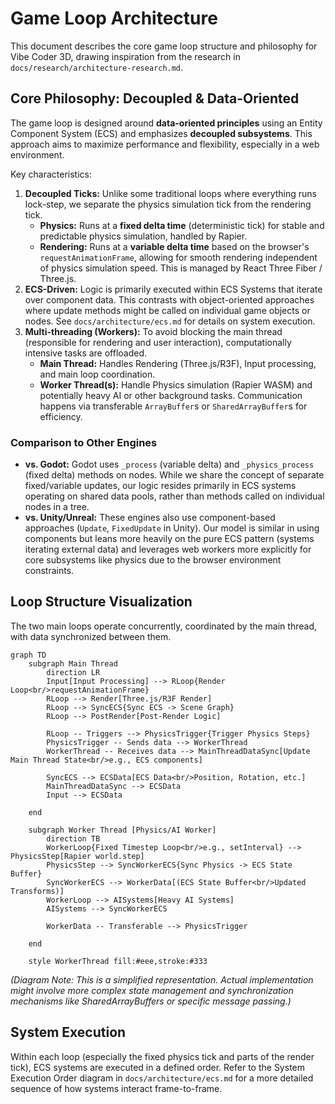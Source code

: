 # Game Loop Architecture

This document describes the core game loop structure and philosophy for Vibe Coder 3D, drawing inspiration from the research in `docs/research/architecture-research.md`.

## Core Philosophy: Decoupled & Data-Oriented

The game loop is designed around **data-oriented principles** using an Entity Component System (ECS) and emphasizes **decoupled subsystems**. This approach aims to maximize performance and flexibility, especially in a web environment.

Key characteristics:

1.  **Decoupled Ticks:** Unlike some traditional loops where everything runs lock-step, we separate the physics simulation tick from the rendering tick.
    - **Physics:** Runs at a **fixed delta time** (deterministic tick) for stable and predictable physics simulation, handled by Rapier.
    - **Rendering:** Runs at a **variable delta time** based on the browser's `requestAnimationFrame`, allowing for smooth rendering independent of physics simulation speed. This is managed by React Three Fiber / Three.js.
2.  **ECS-Driven:** Logic is primarily executed within ECS Systems that iterate over component data. This contrasts with object-oriented approaches where update methods might be called on individual game objects or nodes. See `docs/architecture/ecs.md` for details on system execution.
3.  **Multi-threading (Workers):** To avoid blocking the main thread (responsible for rendering and user interaction), computationally intensive tasks are offloaded.
    - **Main Thread:** Handles Rendering (Three.js/R3F), Input processing, and main loop coordination.
    - **Worker Thread(s):** Handle Physics simulation (Rapier WASM) and potentially heavy AI or other background tasks. Communication happens via transferable `ArrayBuffer`s or `SharedArrayBuffer`s for efficiency.

### Comparison to Other Engines

- **vs. Godot:** Godot uses `_process` (variable delta) and `_physics_process` (fixed delta) methods on nodes. While we share the concept of separate fixed/variable updates, our logic resides primarily in ECS systems operating on shared data pools, rather than methods called on individual nodes in a tree.
- **vs. Unity/Unreal:** These engines also use component-based approaches (`Update`, `FixedUpdate` in Unity). Our model is similar in using components but leans more heavily on the pure ECS pattern (systems iterating external data) and leverages web workers more explicitly for core subsystems like physics due to the browser environment constraints.

## Loop Structure Visualization

The two main loops operate concurrently, coordinated by the main thread, with data synchronized between them.

```mermaid
graph TD
    subgraph Main Thread
        direction LR
        Input[Input Processing] --> RLoop{Render Loop<br/>requestAnimationFrame}
        RLoop --> Render[Three.js/R3F Render]
        RLoop --> SyncECS{Sync ECS -> Scene Graph}
        RLoop --> PostRender[Post-Render Logic]

        RLoop -- Triggers --> PhysicsTrigger{Trigger Physics Steps}
        PhysicsTrigger -- Sends data --> WorkerThread
        WorkerThread -- Receives data --> MainThreadDataSync[Update Main Thread State<br/>e.g., ECS components]

        SyncECS --> ECSData[ECS Data<br/>Position, Rotation, etc.]
        MainThreadDataSync --> ECSData
        Input --> ECSData

    end

    subgraph Worker Thread [Physics/AI Worker]
        direction TB
        WorkerLoop{Fixed Timestep Loop<br/>e.g., setInterval} --> PhysicsStep[Rapier world.step]
        PhysicsStep --> SyncWorkerECS{Sync Physics -> ECS State Buffer}
        SyncWorkerECS --> WorkerData[(ECS State Buffer<br/>Updated Transforms)]
        WorkerLoop --> AISystems[Heavy AI Systems]
        AISystems --> SyncWorkerECS

        WorkerData -- Transferable --> PhysicsTrigger

    end

    style WorkerThread fill:#eee,stroke:#333
```

_(Diagram Note: This is a simplified representation. Actual implementation might involve more complex state management and synchronization mechanisms like SharedArrayBuffers or specific message passing.)_

## System Execution

Within each loop (especially the fixed physics tick and parts of the render tick), ECS systems are executed in a defined order. Refer to the System Execution Order diagram in `docs/architecture/ecs.md` for a more detailed sequence of how systems interact frame-to-frame.
